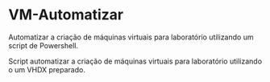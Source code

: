 # VM-Automatizar

Automatizar a criação de máquinas virtuais para laboratório utilizando um script de Powershell.

Script automatizar a criação de máquinas virtuais para laboratório utilizando o um VHDX preparado.
